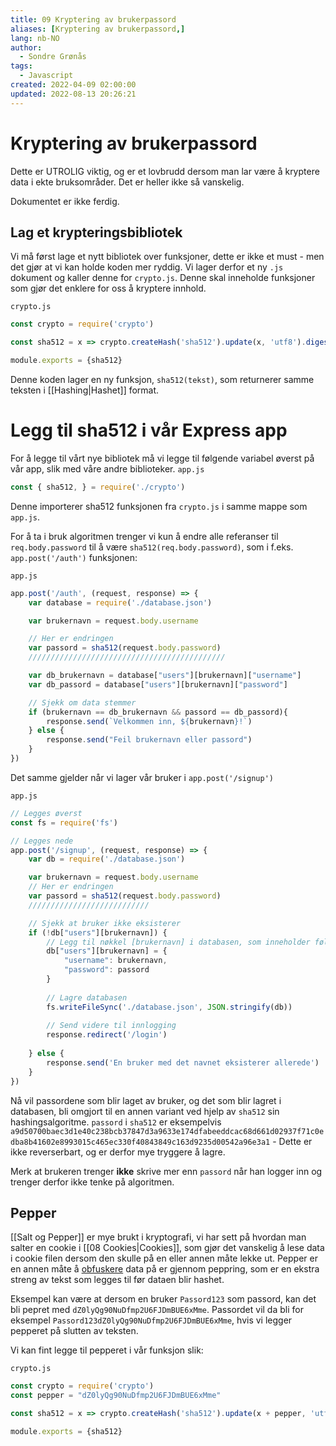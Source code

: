```yaml
---
title: 09 Kryptering av brukerpassord
aliases: [Kryptering av brukerpassord,]
lang: nb-NO
author:
  - Sondre Grønås
tags:
  - Javascript
created: 2022-04-09 02:00:00
updated: 2022-08-13 20:26:21
---
```

# Kryptering av brukerpassord
Dette er UTROLIG viktig, og er et lovbrudd dersom man lar være å kryptere data i ekte bruksområder. Det er heller ikke så vanskelig.

Dokumentet er ikke ferdig.


## Lag et krypteringsbibliotek
Vi må først lage et nytt bibliotek over funksjoner, dette er ikke et must - men det gjør at vi kan holde koden mer ryddig. Vi lager derfor et ny `.js` dokument og kaller denne for `crypto.js`. Denne skal inneholde funksjoner som gjør det enklere for oss å kryptere innhold.

`crypto.js`
```javascript
const crypto = require('crypto')

const sha512 = x => crypto.createHash('sha512').update(x, 'utf8').digest('hex')

module.exports = {sha512}
```

Denne koden lager en ny funksjon, `sha512(tekst)`, som returnerer samme teksten i [[Hashing|Hashet]] format.

# Legg til sha512 i vår Express app
For å legge til vårt nye bibliotek må vi legge til følgende variabel øverst på vår app, slik med våre andre biblioteker.
`app.js`
```javascript
const { sha512, } = require('./crypto')
```

Denne importerer sha512 funksjonen fra `crypto.js` i samme mappe som `app.js`.

For å ta i bruk algoritmen trenger vi kun å endre alle referanser til `req.body.password` til å være `sha512(req.body.password)`, som i f.eks. `app.post('/auth')` funksjonen:

`app.js`
```javascript
app.post('/auth', (request, response) => {
	var database = require('./database.json')

	var brukernavn = request.body.username

	// Her er endringen
	var passord = sha512(request.body.password)
	////////////////////////////////////////////

	var db_brukernavn = database["users"][brukernavn]["username"]
	var db_passord = database["users"][brukernavn]["password"]

	// Sjekk om data stemmer
	if (brukernavn == db_brukernavn && passord == db_passord){
		response.send(`Velkommen inn, ${brukernavn}!`)
	} else {
		response.send("Feil brukernavn eller passord")
	}
})
```

Det samme gjelder når vi lager vår bruker i `app.post('/signup')`

`app.js`
```javascript
// Legges øverst
const fs = require('fs')

// Legges nede
app.post('/signup', (request, response) => {
	var db = require('./database.json')

	var brukernavn = request.body.username
	// Her er endringen
	var passord = sha512(request.body.password)
	///////////////////////////

	// Sjekk at bruker ikke eksisterer
	if (!db["users"][brukernavn]) {
		// Legg til nøkkel [brukernavn] i databasen, som inneholder følgende nøkler/verdier
		db["users"][brukernavn] = {
			"username": brukernavn,
			"password": passord
		}
		
		// Lagre databasen
		fs.writeFileSync('./database.json', JSON.stringify(db))
		
		// Send videre til innlogging
		response.redirect('/login')
		
	} else {
		response.send('En bruker med det navnet eksisterer allerede')
	}
})
```

Nå vil passordene som blir laget av bruker, og det som blir lagret i databasen, bli omgjort til en annen variant ved hjelp av `sha512` sin hashingsalgoritme. `passord` i `sha512` er eksempelvis `a9d50700baec3d1e40c238bcb37847d3a9633e174dfabeeddcac68d661d02937f71c0edba8b41602e8993015c465ec330f40843849c163d9235d00542a96e3a1` - Dette er ikke reverserbart, og er derfor mye tryggere å lagre.

Merk at brukeren trenger **ikke** skrive mer enn `passord` når han logger inn og trenger derfor ikke tenke på algoritmen.

## Pepper
[[Salt og Pepper]] er mye brukt i kryptografi, vi har sett på hvordan man salter en cookie i [[08 Cookies|Cookies]], som gjør det vanskelig å lese data i cookie filen dersom den skulle på en eller annen måte lekke ut. Pepper er en annen måte å [obfuskere](https://naob.no/ordbok/obfuskere) data på er gjennom peppring, som er en ekstra streng av tekst som legges til før dataen blir hashet.

Eksempel kan være at dersom en bruker `Passord123` som passord, kan det bli pepret med `dZ0lyQg90NuDfmp2U6FJDmBUE6xMme`. Passordet vil da bli for eksempel `Passord123dZ0lyQg90NuDfmp2U6FJDmBUE6xMme`, hvis vi legger pepperet på slutten av teksten.

Vi kan fint legge til pepperet i vår funksjon slik:

`crypto.js`
```javascript
const crypto = require('crypto')
const pepper = "dZ0lyQg90NuDfmp2U6FJDmBUE6xMme"

const sha512 = x => crypto.createHash('sha512').update(x + pepper, 'utf8').digest('hex')

module.exports = {sha512}
```